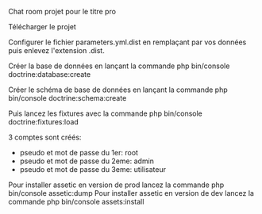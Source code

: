 Chat room projet pour le titre pro

Télécharger le projet

Configurer le fichier parameters.yml.dist en remplaçant par vos données
puis enlevez l'extension .dist.

Créer la base de données en lançant la commande php bin/console doctrine:database:create

Créer le schéma de base de données en lançant la commande php bin/console doctrine:schema:create

Puis lancez les fixtures avec la commande php bin/console doctrine:fixtures:load

3 comptes sont créés:

- pseudo et mot de passe du 1er: root
- pseudo et mot de passe du 2eme: admin
- pseudo et mot de passe du 3eme: utilisateur

Pour installer assetic en version de prod lancez la commande php bin/console assetic:dump 
Pour installer assetic en version de dev lancez la commande php bin/console assets:install 
